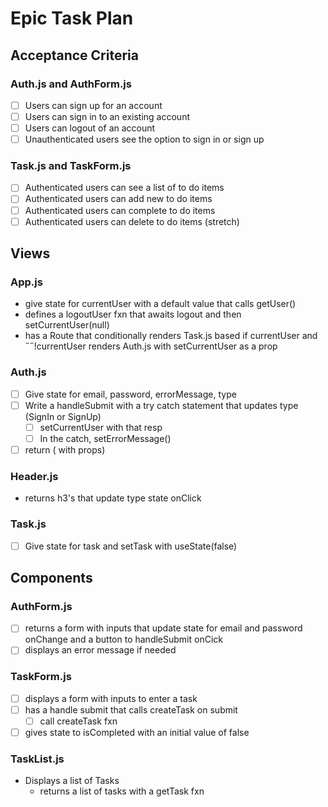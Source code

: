 # Epic Task Plan

## Acceptance Criteria

### Auth.js and AuthForm.js

- [ ] Users can sign up for an account
- [ ] Users can sign in to an existing account
- [ ] Users can logout of an account
- [ ] Unauthenticated users see the option to sign in or sign up

### Task.js and TaskForm.js

- [ ] Authenticated users can see a list of to do items
- [ ] Authenticated users can add new to do items
- [ ] Authenticated users can complete to do items
- [ ] Authenticated users can delete to do items (stretch)

## Views

### App.js

- give state for currentUser with a default value that calls getUser()
- defines a logoutUser fxn that awaits logout and then setCurrentUser(null)
- has a Route that conditionally renders Task.js based if currentUser and ˝˝!currentUser renders Auth.js with setCurrentUser as a prop

### Auth.js

- [ ] Give state for email, password, errorMessage, type
- [ ] Write a handleSubmit with a try catch statement that updates type (SignIn or SignUp)
  - [ ] setCurrentUser with that resp
  - [ ] In the catch, setErrorMessage()
- [ ] return (<AuthForm /> with props)

### Header.js

- returns h3's that update type state onClick

### Task.js

- [ ] Give state for task and setTask with useState(false)

## Components

### AuthForm.js

- [ ] returns a form with inputs that update state for email and password onChange and a button to handleSubmit onCick
- [ ] displays an error message if needed

### TaskForm.js

- [ ] displays a form with inputs to enter a task
- [ ] has a handle submit that calls createTask on submit
  - [ ] call createTask fxn
- [ ] gives state to isCompleted with an initial value of false

### TaskList.js

- Displays a list of Tasks
  - returns a list of tasks with a getTask fxn
